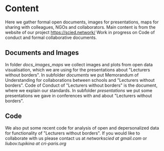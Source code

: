 # Content
Here we gather formal open documents, images for presentations, maps for sharing with colleagues, NGOs and collaborators. 
Main content is from the website of our project https://scied.network/
Work in progress on Code of conduct and formal collaborative documents.

## Documents and Images
In folder *docs_images_maps* we collect images and plots from open data visualisation, which we are using for the presentations about "Lecturers without borders".
In subfolder *documents* we put Memorandum of Understanding for collaborations between schools and "Lecturers without borders". 
Code of Conduct of "Lecturers without borders" is the document, where we explain our standards.
In subfolder *presentations* we put some presentations we gave in conferences with and about "Lecturers without borders".

## Code 
We also put some recent code for analysis of open and depersonalized data for functionality of "Lecturers without borders".
If you would like to collaborate with us please contact us at *networkscied at gmail.com* or *liubov.tupikina at cri-paris.org*
